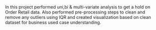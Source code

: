 In this project performed uni,bi & multi-variate analysis to get a hold on Order Retail data. Also performed pre-processing steps to clean and remove  any outliers using IQR and created visualization based on clean dataset for business used case understanding.
